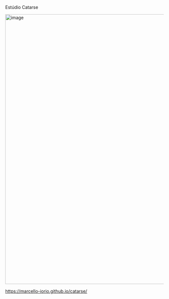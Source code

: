 Estúdio Catarse

<img width="1898" height="859" alt="image" src="https://github.com/user-attachments/assets/9e309597-f28a-45a2-968b-69a3dac4c345" />


https://marcello-iorio.github.io/catarse/
